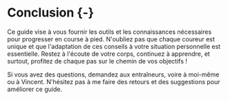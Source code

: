 

# Conclusion {-}

Ce guide vise à vous fournir les outils et les connaissances nécessaires pour progresser en course à pied.
N'oubliez pas que chaque coureur est unique et que l'adaptation de ces conseils à votre situation personnelle est essentielle.
Restez à l'écoute de votre corps, continuez à apprendre, et surtout, profitez de chaque pas sur le chemin de vos objectifs !

Si vous avez des questions, demandez aux entraîneurs, voire à moi-même ou à Vincent. 
N'hésitez pas à me faire des retours et des suggestions pour améliorer ce guide.

